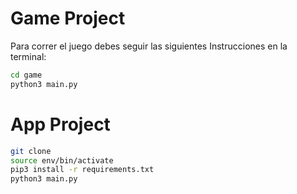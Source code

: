 # Game Project

Para correr el juego debes seguir las siguientes Instrucciones en la terminal:

```sh
cd game
python3 main.py
```

# App Project

```sh
git clone
source env/bin/activate
pip3 install -r requirements.txt
python3 main.py

```
